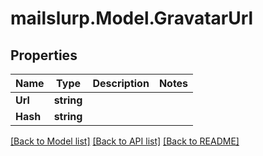 # mailslurp.Model.GravatarUrl
## Properties

Name | Type | Description | Notes
------------ | ------------- | ------------- | -------------
**Url** | **string** |  | 
**Hash** | **string** |  | 

[[Back to Model list]](../README#documentation-for-models) [[Back to API list]](../README#documentation-for-api-endpoints) [[Back to README]](../README)

